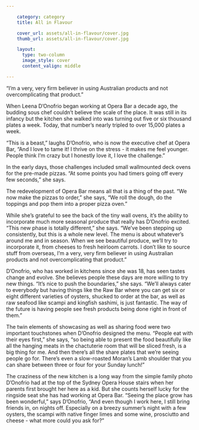 ```yaml
---

    category: category
    title: All in Flavour

    cover_url: assets/all-in-flavour/cover.jpg
    thumb_url: assets/all-in-flavour/cover.jpg

    layout:
      type: two-column
      image_style: cover
      content_valign: middle

---
```


<div class="quotes">
  <p>“I’m a very, very firm believer in using Australian products and not overcomplicating that product.”</p>
</div>

When Leena D’Onofrio began working at Opera Bar a decade ago, the budding sous chef couldn’t believe the scale of the place. It was still in its infancy but the kitchen she walked into was turning out five or six thousand plates a week. Today, that number’s nearly tripled to over 15,000 plates a week.

“This is a beast,” laughs D’Onofrio, who is now the executive chef at Opera Bar,  “And I love to tame it! I thrive on the stress - it makes me feel younger. People think I’m crazy but I honestly love it, I love the challenge.”

In the early days, those challenges included small wallmounted deck ovens for the pre-made pizzas. “At some points you had timers going off every few seconds,” she says.

The redevelopment of Opera Bar means all that is a thing of the past. “We now make the pizzas to order,” she says, “We roll the dough, do the toppings and pop them into a proper pizza oven.”

While she’s grateful to see the back of the tiny wall ovens, it’s the ability to incorporate much more seasonal produce that really has D’Onofrio excited. “This new phase is totally different,” she says. “We’ve been stepping up consistently, but this is a whole new level. The menu is about whatever’s around me and in season. When we see beautiful produce, we’ll try to incorporate it, from cheeses to fresh heirloom carrots. I don’t like to source stuff from overseas, I’m a very, very firm believer in using Australian products and not overcomplicating that product.”

D’Onofrio, who has worked in kitchens since she was 18, has seen tastes change and evolve. She believes people these days are more willing to try new things. “It’s nice to push the boundaries,” she says. “We’ll always cater to everybody but having things like the Raw Bar where you can get six or eight different varieties of oysters, shucked to order at the bar, as well as raw seafood like scampi and kingfish sashimi, is just fantastic. The way of the future is having people see fresh products being done right in front of them.”

The twin elements of showcasing as well as sharing food were two important touchstones when D’Onofrio designed the menu. “People eat with their eyes first,” she says, “so being able to present the food beautifully like all the hanging meats in the chactuterie room that will be sliced fresh, is a big thing for me. And then there’s all the share plates that we’re seeing people go for.  There’s even a slow-roasted Moran’s Lamb shoulder that you can share between three or four for your Sunday lunch!”

The craziness of the new kitchen is a long way from the simple family photo D’Onofrio had at the top of the Sydney Opera House stairs when her parents first brought her here as a kid. But she counts herself lucky for the ringside seat she has had working at Opera Bar. “Seeing the place grow has been wonderful,” says D’Onofrio, “And even though I work here, I still bring friends in, on nights off. Especially on a breezy summer’s night with a few oysters, the scampi with native finger limes and some wine, prosciutto and cheese - what more could you ask for?”
